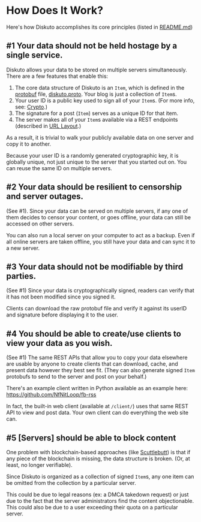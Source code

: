 How Does It Work?
=================

Here's how Diskuto accomplishes its core principles (listed in [README.md])

#1 Your data should not be held hostage by a single service.
-----------------------------------------------------------------

Diskuto allows your data to be stored on multiple servers simultaneously.
There are a few features that enable this:

1. The core data structure of Diskuto is an `Item`, which is defined in the
   [protobuf] file, [diskuto.proto]. Your blog is just a collection of `Item`s.
2. Your user ID is a public key used to sign all of your `Item`s. (For more
   info, see: [Crypto].)
3. The signature for a post (`Item`) serves as a unique ID for that item.
4. The server makes all of your `Item`s available via a REST endpoints
   (described in [URL Layout].)

As a result, it is trivial to walk your publicly available data on one server
and copy it to another.

Because your user ID is a randomly generated cryptographic key, it is globally
unique, not just unique to the server that you started out on. You can reuse the
same ID on multiple servers.

#2 Your data should be resilient to censorship and server outages.  
------------------------------------------------------------------

(See #1). Since your data can be served on multiple servers, if any one of them
decides to censor your content, or goes offline, your data can still be accessed
on other servers.

You can also run a local server on your computer to act as a backup. Even if all
online servers are taken offline, you still have your data and can sync it to a
new server.


#3 Your data should not be modifiable by third parties.  
-------------------------------------------------------

(See #1) Since your data is cryptographically signed, readers can verify that it
has not been modified since you signed it.

Clients can download the raw protobuf file and verify it
against its userID and signature before displaying it to the user.


#4 You should be able to create/use clients to view your data as you wish.
--------------------------------------------------------------------------

(See #1) The same REST APIs that allow you to copy your data elsewhere are
usable by anyone to create clients that can download, cache, and present data
however they best see fit. (They can also generate signed `Item` protobufs to
send to the server and post on your behalf.)

There's an example client written in Python available as an example here:
<https://github.com/NfNitLoop/fb-rss>

In fact, the built-in web client (available at `/client/`) uses that same REST
API to view and post data. Your own client can do everything the web site can.


#5 [Servers] should be able to block content
---------------------------------------------------------------------------------

One problem with blockchain-based approaches (like [Scuttlebutt]) is that if any
piece of the blockchain is missing, the data structure is broken. (Or, at least,
no longer verifiable).

Since Diskuto is organized as a collection of signed `Item`s, any one item can
be omitted from the collection by a particular server.

This could be due to legal reasons (ex: a DMCA takedown request) or just due to
the fact that the server administrators find the content objectionable. This
could also be due to a user exceeding their quota on a particular server.


[protobuf]: https://en.wikipedia.org/wiki/Protocol_Buffers
[README.md]: ../README.md
[diskuto.proto]: ../protobufs/diskuto.proto
[Crypto]: ./crypto.md
[URL Layout]: ./url_layout.md
[Scuttlebutt]: https://www.scuttlebutt.nz/



